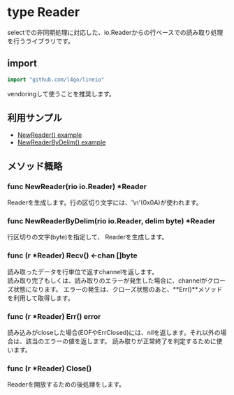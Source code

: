 # type Reader
selectでの非同期処理に対応した、io.Readerからの行ベースでの読み取り処理を行うライブラリです。

## import
```go
import "github.com/l4go/lineio"
```
vendoringして使うことを推奨します。

## 利用サンプル

- [NewReader() example](../examples/ex_lineio/ex_lineio.go)
- [NewReaderByDelim() example](../examples/ex_lineio_nul/ex_lineio_nul.go)

## メソッド概略

### func NewReader(rio io.Reader) \*Reader
Readerを生成します。行の区切り文字には、'\n'(0x0A)が使われます。

### func NewReaderByDelim(rio io.Reader, delim byte) \*Reader
行区切りの文字(byte)を指定して、 Readerを生成します。

### func (r \*Reader) Recv() <-chan \[\]byte

読み取ったデータを行単位で返すchannelを返します。  
読み取り完了もしくは、読み取りのエラーが発生した場合に、channelがクローズ状態になります。
エラーの発生は、クローズ状態のあと、**Err()**メソッドを利用して取得します。

### func (r \*Reader) Err() error
読み込みがcloseした場合(EOFやErrClosed)には、nilを返します。それ以外の場合は、該当のエラーの値を返します。
読み取りが正常終了を判定するために使います。

### func (r \*Reader) Close()
Readerを開放するための後処理をします。
